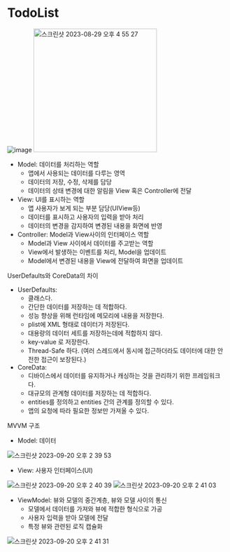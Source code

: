 # TodoList
![image](https://github.com/Alpaca38/TodoList/assets/137505484/a49aaa38-3d38-4a16-9ae7-56080e7930c2)
<img width="282" alt="스크린샷 2023-08-29 오후 4 55 27" src="https://github.com/Alpaca38/TodoList/assets/137505484/33739e46-ba4e-420f-abe2-744c5c37c2f9">

- Model: 데이터를 처리하는 역할
    - 앱에서 사용되는 데이터를 다루는 영역
    - 데이터의 저장, 수정, 삭제를 담당
    - 데이터의 상태 변경에 대한 알림을 View 혹은 Controller에 전달
- View: UI를 표시하는 역할
    - 앱 사용자가 보게 되는 부분 담당(UIView등)
    - 데이터를 표시하고 사용자의 입력을 받아 처리
    - 데이터의 변경을 감지하여 변경된 내용을 화면에 반영
- Controller: Model과 View사이의 인터페이스 역할
    - Model과 View 사이에서 데이터를 주고받는 역할
    - View에서 발생하는 이벤트를 처리, Model을 업데이트
    - Model에서 변경된 내용을 View에 전달하여 화면을 업데이트

UserDefaults와 CoreData의 차이
- UserDefaults:
    - 클래스다.
    - 간단한 데이터를 저장하는 데 적합하다.
    - 성능 향상을 위해 런타임에 메모리에 내용을 저장한다.
    - plist에 XML 형태로 데이터가 저장된다.
    - 대용량의 데이터 세트를 저장하는데에 적합하지 않다.
    - key-value 로 저장한다.
    - Thread-Safe 하다. (여러 스레드에서 동시에 접근하더라도 데이터에 대한 안전한 접근이 보장된다.)
- CoreData:
    - 디바이스에서 데이터를 유지하거나 캐싱하는 것을 관리하기 위한 프레임워크다.
    - 대규모의 관계형 데이터를 저장하는 데 적합하다.
    - entities를 정의하고 entities 간의 관계를 정의할 수 있다.
    - 앱의 요청에 따라 필요한 정보만 가져올 수 있다.

MVVM 구조

- Model: 데이터

![스크린샷 2023-09-20 오후 2 39 53](https://github.com/Alpaca38/TodoList/assets/137505484/0e1d66c2-4b98-4612-b1dd-4cb5e2cdec43)

- View: 사용자 인터페이스(UI)

![스크린샷 2023-09-20 오후 2 40 39](https://github.com/Alpaca38/TodoList/assets/137505484/0a2198cd-f54f-4a1c-87e2-edc3d24ca720)
![스크린샷 2023-09-20 오후 2 41 03](https://github.com/Alpaca38/TodoList/assets/137505484/42aec82a-e24f-4a65-ae66-af5eb299c23e)

- ViewModel: 뷰와 모델의 중간계층, 뷰와 모델 사이의 통신
    - 모델에서 데이터를 가져와 뷰에 적합한 형식으로 가공
    - 사용자 입력을 받아 모델에 전달
    - 특정 뷰와 관련된 로직 캡슐화

![스크린샷 2023-09-20 오후 2 41 31](https://github.com/Alpaca38/TodoList/assets/137505484/39b59a76-038d-4b7b-9202-277f3966686a)
